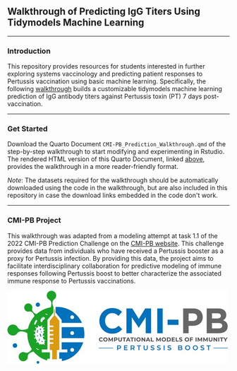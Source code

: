 ## Walkthrough of Predicting IgG Titers Using Tidymodels Machine Learning

---

### Introduction

This repository provides resources for students interested in further exploring systems vaccinology and predicting patient responses to Pertussis vaccination using basic machine learning. Specifically, the following [walkthrough](https://jhsiao12.github.io/CMI-PB_Walkthrough/) builds a customizable tidymodels machine learning prediction of IgG antibody titers against Pertussis toxin (PT) 7 days post-vaccination.

---

### Get Started

Download the Quarto Document `CMI-PB_Prediction_Walkthrough.qmd` of the step-by-step walkthrough to start modifying and experimenting in Rstudio. The rendered HTML version of this Quarto Document, linked [above](https://jhsiao12.github.io/CMI-PB_Walkthrough/), provides the walkthrough in a more reader-friendly format.

*Note*: The datasets required for the walkthrough should be automatically downloaded using the code in the walkthrough, but are also included in this repository in case the download links embedded in the code don't work. 

---

### CMI-PB Project

This walkthrough was adapted from a modeling attempt at task 1.1 of the 2022 CMI-PB Prediction Challenge on the [CMI-PB website](https://www.cmi-pb.org/). This challenge provides data from individuals who have received a Pertussis booster as a proxy for Pertussis infection. By providing this data, the project aims to facilitate interdisciplinary collaboration for predictive modeling of immune responses following Pertussis boost to better characterize the associated immune response to Pertussis vaccinations. 

![](CMIPB.jpg)
